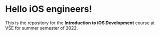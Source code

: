 # Hello iOS engineers!

This is the repository for the **Introduction to iOS Development** course at VŠE for summer semester of 2022.